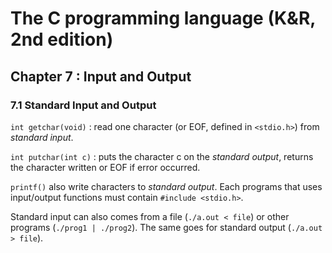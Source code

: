 The C programming language (K&R, 2nd edition)
=============================================

Chapter 7 : Input and Output
----------------------------

### 7.1 Standard Input and Output
`int getchar(void)` : read one character (or EOF, defined in `<stdio.h>`) from
_standard input_.

`int putchar(int c)` : puts the character c on the _standard output_, returns
the character written or EOF if error occurred.

`printf()` also write characters to _standard output_. Each programs that uses
input/output functions must contain `#include <stdio.h>`.

Standard input can also comes from a file (`./a.out < file`) or other programs
(`./prog1 | ./prog2`). The same goes for standard output (`./a.out > file`).
